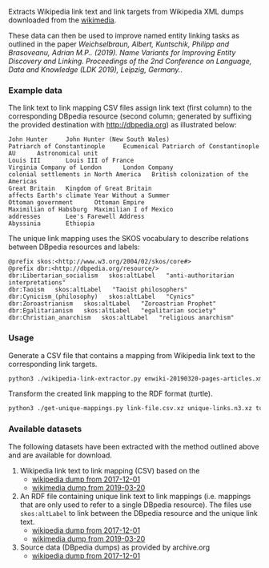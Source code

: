Extracts Wikipedia link text and link targets from Wikipedia XML dumps downloaded from the [wikimedia](https://meta.wikimedia.org/wiki/Data_dumps).

These data can then be used to improve named entity linking tasks as outlined in the paper *Weichselbraun, Albert, Kuntschik, Philipp and Brasoveanu, Adrian M.P.. (2019). Name Variants for Improving Entity Discovery and Linking. Proceedings of the 2nd Conference on Language, Data and Knowledge (LDK 2019), Leipzig, Germany.*.

### Example data

The link text to link mapping CSV files assign link text (first column) to the corresponding DBpedia resource (second column; generated by suffixing the provided destination with http://dbpedia.org) as illustrated below:

```
John Hunter     John Hunter (New South Wales)
Patriarch of Constantinople     Ecumenical Patriarch of Constantinople
AU      Astronomical unit
Louis III       Louis III of France
Virginia Company of London      London Company
colonial settlements in North America   British colonization of the Americas
Great Britain   Kingdom of Great Britain
affects Earth's climate Year Without a Summer
Ottoman government      Ottoman Empire
Maximilian of Habsburg  Maximilian I of Mexico
addresses       Lee's Farewell Address
Abyssinia       Ethiopia
```


The unique link mapping uses the SKOS vocabulary to describe relations between DBpedia resources and labels:

```turtle
@prefix skos:<http://www.w3.org/2004/02/skos/core#>
@prefix dbr:<http://dbpedia.org/resource/>
dbr:Libertarian_socialism   skos:altLabel   "anti-authoritarian interpretations"
dbr:Taoism   skos:altLabel   "Taoist philosophers"
dbr:Cynicism_(philosophy)   skos:altLabel   "Cynics"
dbr:Zoroastrianism   skos:altLabel   "Zoroastrian Prophet"
dbr:Egalitarianism   skos:altLabel   "egalitarian society"
dbr:Christian_anarchism   skos:altLabel   "religious anarchism"
```
### Usage

Generate a CSV file that contains a mapping from Wikipedia link text to the corresponding link targets.
```bash
python3 ./wikipedia-link-extractor.py enwiki-20190320-pages-articles.xml.bz2 link-file.csv.xz
```

Transform the created link mapping to the RDF format (turtle).
```bash
python3 ./get-unique-mappings.py link-file.csv.xz unique-links.n3.xz turtle
```

### Available datasets

The following datasets have been extracted with the method outlined above and are available for download.

 1. Wikipedia link text to link mapping (CSV) based on the 
    - [wikipedia dump from 2017-12-01](https://drive.switch.ch/index.php/s/IbKC5JPhmSbDc0a)
    - [wikimedia dump from 2019-03-20](https://drive.switch.ch/index.php/s/5Udixs8VzsrHaId)
 2. An RDF file containing unique link text to link mappings (i.e. mappings that are only used to refer to a single DBpedia resource). The files use `skos:altLabel` to link between the DBpedia resource and the unique link text.
    - [wikipedia dump from 2017-12-01](https://drive.switch.ch/index.php/s/qBWWuGCpoFT8lyz)
    - [wikimedia dump from 2019-03-20](https://drive.switch.ch/index.php/s/yUz45Mz6xHchCds)
3. Source data (DBpedia dumps) as provided by archive.org
    - [wikipedia dump from 2017-12-01](https://archive.org/download/enwiki-20171201/enwiki-20171201-pages-articles.xml.bz2)
    
